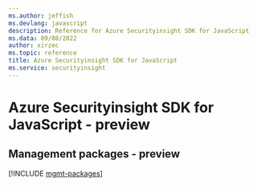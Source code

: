 ```yaml
---
ms.author: jeffish
ms.devlang: javascript
description: Reference for Azure Securityinsight SDK for JavaScript
ms.data: 09/08/2022
author: xirzec
ms.topic: reference
title: Azure Securityinsight SDK for JavaScript
ms.service: securityinsight
---
```

# Azure Securityinsight SDK for JavaScript - preview

## Management packages - preview
[!INCLUDE [mgmt-packages](securityinsight-mgmt-index.md)]